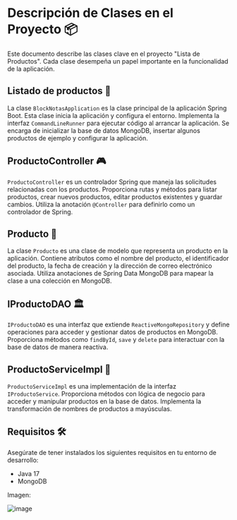 # Descripción de Clases en el Proyecto 📦

Este documento describe las clases clave en el proyecto "Lista de Productos". Cada clase desempeña un papel importante en la funcionalidad de la aplicación.

## Listado de productos 🚀

La clase `BlockNotasApplication` es la clase principal de la aplicación Spring Boot. Esta clase inicia la aplicación y configura el entorno. Implementa la interfaz `CommandLineRunner` para ejecutar código al arrancar la aplicación. Se encarga de inicializar la base de datos MongoDB, insertar algunos productos de ejemplo y configurar la aplicación.

## ProductoController 🎮

`ProductoController` es un controlador Spring que maneja las solicitudes relacionadas con los productos. Proporciona rutas y métodos para listar productos, crear nuevos productos, editar productos existentes y guardar cambios. Utiliza la anotación `@Controller` para definirlo como un controlador de Spring.

## Producto 📝

La clase `Producto` es una clase de modelo que representa un producto en la aplicación. Contiene atributos como el nombre del producto, el identificador del producto, la fecha de creación y la dirección de correo electrónico asociada. Utiliza anotaciones de Spring Data MongoDB para mapear la clase a una colección en MongoDB.

## IProductoDAO 🏛️

`IProductoDAO` es una interfaz que extiende `ReactiveMongoRepository` y define operaciones para acceder y gestionar datos de productos en MongoDB. Proporciona métodos como `findById`, `save` y `delete` para interactuar con la base de datos de manera reactiva.

## ProductoServiceImpl 📡

`ProductoServiceImpl` es una implementación de la interfaz `IProductoService`. Proporciona métodos con lógica de negocio para acceder y manipular productos en la base de datos. Implementa la transformación de nombres de productos a mayúsculas.

## Requisitos 🛠️

Asegúrate de tener instalados los siguientes requisitos en tu entorno de desarrollo:

- Java 17
- MongoDB

Imagen: 

![image](https://github.com/joanvasquez21/proyecto-productos-springboot/assets/70104624/4fd85456-d810-4d9f-adb1-dae9d3b7da28)
